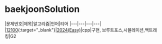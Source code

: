# baekjoonSolution
|문제번호|제목|알고리즘|언어|티어
|---|---|---|---|
|[12100](https://www.acmicpc.net/problem/12100){:target="_blank"}|[2024(Easy)](/CPP/12100_Easy2024.cpp)|cpp|구현, 브루트포스,시뮬레이션,백트래킹|G2
